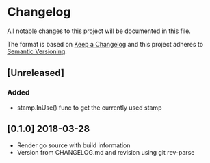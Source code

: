 # Changelog
All notable changes to this project will be documented in this file.

The format is based on [Keep a Changelog](http://keepachangelog.com/en/1.0.0/)
and this project adheres to [Semantic Versioning](http://semver.org/spec/v2.0.0.html).

## [Unreleased]
### Added

- stamp.InUse() func to get the currently used stamp

## [0.1.0] 2018-03-28

- Render go source with build information
- Version from CHANGELOG.md and revision using git rev-parse
